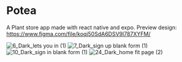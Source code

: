 # Potea
A Plant store app made with react native and expo.
Preview design: https://www.figma.com/file/koqj50SdA6DSV9l787XYFM/


![6_Dark_lets you in (1)](https://user-images.githubusercontent.com/100237232/230498642-ccd8a520-805f-46d3-a0dd-d0e820be6654.png)
![7_Dark_sign up blank form (1)](https://user-images.githubusercontent.com/100237232/230498647-859b01c9-aa3e-462d-8a6f-680f08817a1e.png)
![10_Dark_sign in blank form (1)](https://user-images.githubusercontent.com/100237232/230498651-f00750ab-0969-4647-aeae-46000280e3d9.png)
![24_Dark_home fit page (2)](https://user-images.githubusercontent.com/100237232/230498657-4e21e8b6-8c3d-4966-894f-050b2aba3181.png)
